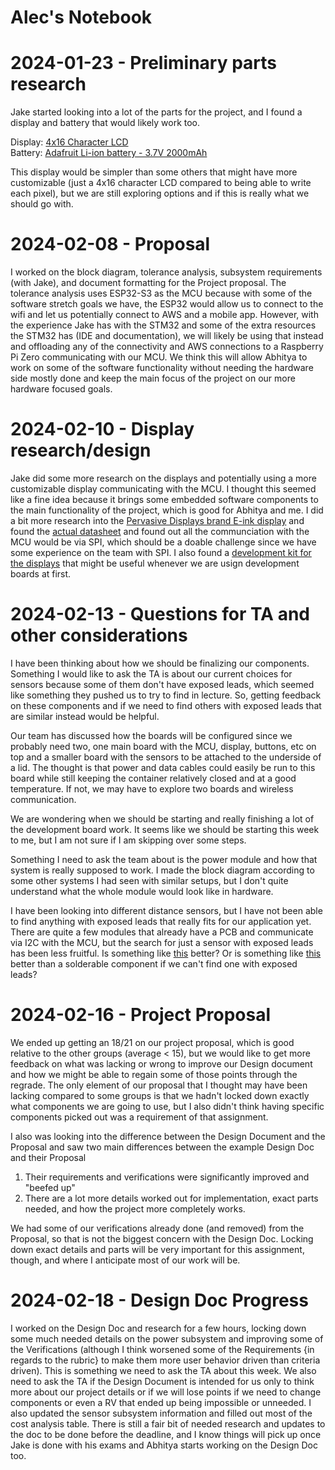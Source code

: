 # Alec's Notebook

2024-01-23 - Preliminary parts research
=======================================

Jake started looking into a lot of the parts for the project, and I found a display and battery that would likely work too. 

Display: [4x16 Character LCD](https://newhavendisplay.com/4x16-character-lcd-stn-blue-display-with-white-side-backlight/)  
Battery: [Adafruit Li-ion battery - 3.7V 2000mAh](https://www.microcenter.com/product/503621/Lithium_Ion_Battery_-_37v_2000mAh)

This display would be simpler than some others that might have more customizable (just a 4x16 character LCD compared to being able to write each pixel), but we are still exploring options and if this is really what we should go with.

2024-02-08 - Proposal
=======================================

I worked on the block diagram, tolerance analysis, subsystem requirements (with Jake), and document formatting for the Project proposal. 
The tolerance analysis uses ESP32-S3 as the MCU because with some of the software stretch goals we have, the ESP32 would allow us to connect to the wifi and let us potentially connect to AWS and a mobile app. However, with the experience Jake has with the STM32 and some of the extra resources the STM32 has (IDE and documentation), we will likely be using that instead and offloading any of the connectivity and AWS connections to a Raspberry Pi Zero communicating with our MCU. We think this will allow Abhitya to work on some of the software functionality without needing the hardware side mostly done and keep the main focus of the project on our more hardware focused goals.

2024-02-10 - Display research/design
====================================

Jake did some more research on the displays and potentially using a more customizable display communicating with the MCU. I thought this seemed like a fine idea because it brings some embedded software components to the main functionality of the project, which is good for Abhitya and me. I did a bit more research into the [Pervasive Displays brand E-ink display](https://www.digikey.com/en/products/detail/pervasive-displays/E2266JS0C1/13572401) and found the [actual datasheet](https://www.pervasivedisplays.com/wp-content/uploads/2021/12/1P257-00_04_E2266CS0C1-E2266CS0C2_20211129.pdf) and found out all the communciation with the MCU would be via SPI, which should be a doable challenge since we have some experience on the team with SPI. I also found a [development kit for the displays](https://www.pervasivedisplays.com/product/epd-extension-kit-gen-3-ext3/) that might be useful whenever we are usign development boards at first. 

2024-02-13 - Questions for TA and other considerations
====================================

I have been thinking about how we should be finalizing our components. Something I would like to ask the TA is about our current choices for sensors because some of them don't have exposed leads, which seemed like something they pushed us to try to find in lecture. So, getting feedback on these components and if we need to find others with exposed leads that are similar instead would be helpful. 

Our team has discussed how the boards will be configured since we probably need two, one main board with the MCU, display, buttons, etc on top and a smaller board with the sensors to be attached to the underside of a lid. The thought is that power and data cables could easily be run to this board while still keeping the container relatively closed and at a good temperature. If not, we may have to explore two boards and wireless communication. 

We are wondering when we should be starting and really finishing a lot of the development board work. It seems like we should be starting this week to me, but I am not sure if I am skipping over some steps. 

Something I need to ask the team about is the power module and how that system is really supposed to work. I made the block diagram according to some other systems I had seen with similar setups, but I don't quite understand what the whole module would look like in hardware.

I have been looking into different distance sensors, but I have not been able to find anything with exposed leads that really fits for our application yet. There are quite a few modules that already have a PCB and communicate via I2C with the MCU, but the search for just a sensor with exposed leads has been less fruitful. Is something like [this](https://4donline.ihs.com/images/VipMasterIC/IC/VISH/VISH-S-A0011791776/VISH-S-A0011791776-1.pdf?hkey=CECEF36DEECDED6468708AAF2E19C0C6) better? Or is something like [this](https://www.mouser.com/ProductDetail/KEMET/SS-430?qs=vLWxofP3U2z%2FzgQsnF8qAg%3D%3D) better than a solderable component if we can't find one with exposed leads?


2024-02-16 - Project Proposal
====================================
We ended up getting an 18/21 on our project proposal, which is good relative to the other groups (average < 15), but we would like to get more feedback on what was lacking or wrong to improve our Design document and how we might be able to regain some of those points through the regrade. The only element of our proposal that I thought may have been lacking compared to some groups is that we hadn't locked down exactly what components we are going to use, but I also didn't think having specific components picked out was a requirement of that assignment. 

I also was looking into the difference between the Design Document and the Proposal and saw two main differences between the example Design Doc and their Proposal
1. Their requirements and verifications were significantly improved and "beefed up"
2. There are a lot more details worked out for implementation, exact parts needed, and how the project more completely works.

We had some of our verifications already done (and removed) from the Proposal, so that is not the biggest concern with the Design Doc. Locking down exact details and parts will be very important for this assignment, though, and where I anticipate most of our work will be. 

2024-02-18 - Design Doc Progress
====================================
I worked on the Design Doc and research for a few hours, locking down some much needed details on the power subsystem and improving some of the Verifications (although I think worsened some of the Requirements {in regards to the rubric} to make them more user behavior driven than criteria driven). This is something we need to ask the TA about this week. We also need to ask the TA if the Design Document is intended for us only to think more about our project details or if we will lose points if we need to change components or even a RV that ended up being impossible or unneeded. I also updated the sensor subsystem information and filled out most of the cost analysis table. There is still a fair bit of needed research and updates to the doc to be done before the deadline, and I know things will pick up once Jake is done with his exams and Abhitya starts working on the Design Doc too.
